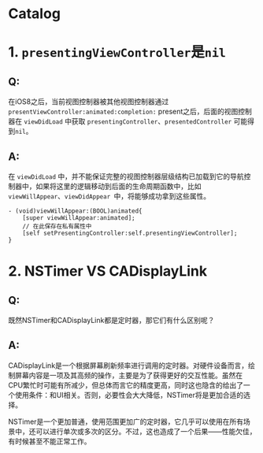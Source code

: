 # Catalog

# 1. `presentingViewController`是`nil`
## Q:
在iOS8之后，当前视图控制器被其他视图控制器通过 `presentViewController:animated:completion:` present之后，后面的视图控制器在 `viewDidLoad` 中获取 `presentingController`、`presentedController` 可能得到`nil`。

## A:
在 `viewDidLoad` 中，并不能保证完整的视图控制器层级结构已加载到它的导航控制器中，如果将这里的逻辑移动到后面的生命周期函数中，比如 `viewWillAppear`、`viewDidAppear `中，将能够成功拿到这些属性。

```objc
- (void)viewWillAppear:(BOOL)animated{
    [super viewWillAppear:animated];
    // 在此保存在私有属性中
    [self setPresentingController:self.presentingViewController];
}
```

# 2. NSTimer VS CADisplayLink

## Q:
既然NSTimer和CADisplayLink都是定时器，那它们有什么区别呢？

## A:
CADisplayLink是一个根据屏幕刷新频率进行调用的定时器。对硬件设备而言，绘制屏幕内容是一项及其高频的操作，主要是为了获得更好的交互性能。虽然在CPU繁忙时可能有所减少，但总体而言它的精度更高，同时这也隐含的给出了一个使用条件：和UI相关。否则，必要性会大大降低，NSTimer将是更加合适的选择。

NSTimer是一个更加普通，使用范围更加广的定时器，它几乎可以使用在所有场景中，还可以进行单次或多次的区分。不过，这也造成了一个后果——性能欠佳，有时候甚至不能正常工作。
